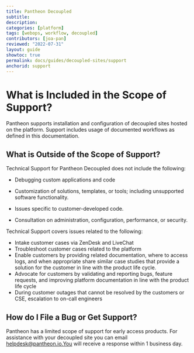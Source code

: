 ```yaml
---
title: Pantheon Decoupled
subtitle: 
description: 
categories: [platform]
tags: [webops, workflow, decoupled]
contributors: [joa-pan]
reviewed: "2022-07-31"
layout: guide
showtoc: true
permalink: docs/guides/decoupled-sites/support
anchorid: support
---
```


# What is Included in the Scope of Support?

Pantheon supports installation and configuration of decoupled sites hosted on the platform. Support includes usage of documented workflows as defined in this documentation. 

## What is Outside of the Scope of Support?

Technical Support for Pantheon Decoupled does not include the following:

* Debugging custom applications and code
* Customization of solutions, templates, or tools; including unsupported software functionality.
* Issues specific to customer-developed code.

* Consultation on administration, configuration, performance, or security.


Technical Support covers issues related to the following:

* Intake customer cases via ZenDesk and LiveChat
* Troubleshoot customer cases related to the platform
* Enable customers by providing related documentation, where to access logs, and when appropriate share similar case studies that provide a solution for the customer in line with the product life cycle.
* Advocate for customers by validating and reporting bugs, feature requests, and improving platform documentation in line with the product life cycle
* During customer outages that cannot be resolved by the customers or CSE, escalation to on-call engineers


## How do I File a Bug or Get Support?

Pantheon has a limited scope of support for early access products. For assistance with your decoupled site you can email helpdesk@pantheon.io.You will receive a response within 1 business day.

 